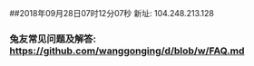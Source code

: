 ##2018年09月28日07时12分07秒 新址: 104.248.213.128
### 兔友常见问题及解答: https://github.com/wanggonging/d/blob/w/FAQ.md
